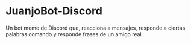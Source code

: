 # JuanjoBot-Discord

Un bot meme de Discord que, reacciona a mensajes, responde a ciertas palabras comando y responde frases de un amigo real.
